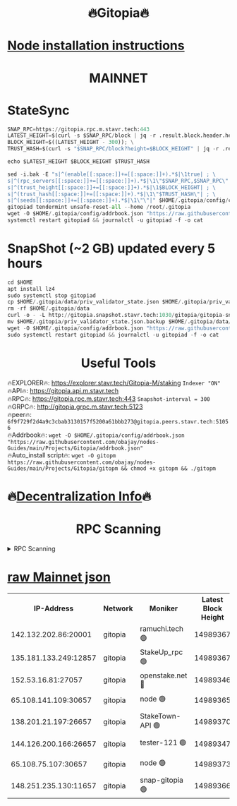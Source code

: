 <h1 align="center"> 🔥Gitopia🔥</h1>

[Node installation instructions](https://github.com/obajay/nodes-Guides/tree/main/Projects/Gitopia)
=

<h1 align="center"> MAINNET</h1>

# StateSync
```python
SNAP_RPC=https://gitopia.rpc.m.stavr.tech:443
LATEST_HEIGHT=$(curl -s $SNAP_RPC/block | jq -r .result.block.header.height); \
BLOCK_HEIGHT=$((LATEST_HEIGHT - 300)); \
TRUST_HASH=$(curl -s "$SNAP_RPC/block?height=$BLOCK_HEIGHT" | jq -r .result.block_id.hash)

echo $LATEST_HEIGHT $BLOCK_HEIGHT $TRUST_HASH

sed -i.bak -E "s|^(enable[[:space:]]+=[[:space:]]+).*$|\1true| ; \
s|^(rpc_servers[[:space:]]+=[[:space:]]+).*$|\1\"$SNAP_RPC,$SNAP_RPC\"| ; \
s|^(trust_height[[:space:]]+=[[:space:]]+).*$|\1$BLOCK_HEIGHT| ; \
s|^(trust_hash[[:space:]]+=[[:space:]]+).*$|\1\"$TRUST_HASH\"| ; \
s|^(seeds[[:space:]]+=[[:space:]]+).*$|\1\"\"|" $HOME/.gitopia/config/config.toml
gitopiad tendermint unsafe-reset-all --home /root/.gitopia
wget -O $HOME/.gitopia/config/addrbook.json "https://raw.githubusercontent.com/obajay/nodes-Guides/main/Projects/Gitopia/addrbook.json"
systemctl restart gitopiad && journalctl -u gitopiad -f -o cat
```
# SnapShot (~2 GB) updated every 5 hours
```python
cd $HOME
apt install lz4
sudo systemctl stop gitopiad
cp $HOME/.gitopia/data/priv_validator_state.json $HOME/.gitopia/priv_validator_state.json.backup
rm -rf $HOME/.gitopia/data
curl -o - -L http://gitopia.snapshot.stavr.tech:1030/gitopia/gitopia-snap.tar.lz4 | lz4 -c -d - | tar -x -C $HOME/.gitopia --strip-components 2
mv $HOME/.gitopia/priv_validator_state.json.backup $HOME/.gitopia/data/priv_validator_state.json
wget -O $HOME/.gitopia/config/addrbook.json "https://raw.githubusercontent.com/obajay/nodes-Guides/main/Projects/Gitopia/addrbook.json"
sudo systemctl restart gitopiad && journalctl -u gitopiad -f -o cat
```
 <h1 align="center"> Useful Tools</h1>

🔥EXPLORER🔥:      https://explorer.stavr.tech/Gitopia-M/staking  `Indexer "ON"` \
🔥API🔥: 			 		 https://gitopia.api.m.stavr.tech \
🔥RPC🔥:           https://gitopia.rpc.m.stavr.tech:443              `Snapshot-interval = 300` \
🔥GRPC🔥:          http://gitopia.grpc.m.stavr.tech:5123 \
🔥peer🔥:					 `6f9f729f2d4a9c3cbab3130157f5200a61bbb273@gitopia.peers.stavr.tech:51056` \
🔥Addrbook🔥:    ```wget -O $HOME/.gitopia/config/addrbook.json "https://raw.githubusercontent.com/obajay/nodes-Guides/main/Projects/Gitopia/addrbook.json"``` \
🔥Auto_install script🔥: ```wget -O gitopm https://raw.githubusercontent.com/obajay/nodes-Guides/main/Projects/Gitopia/gitopm && chmod +x gitopm && ./gitopm```

🔥[Decentralization Info](https://github.com/obajay/StateSync-snapshots/tree/main/Projects/Gitopia/Decentralization)🔥
=

<h1 align="center"> RPC Scanning</h1>

<details>
<summary>RPC Scanning</summary>

<h2 align="center"> We scan nodes in real time every 4 hours. And we provide the final result of RPC endpoints.
We cannot influence the operation of these nodes in any way. </h2>


```python
If Voting Power is higher than 0 --> then the Node is a validator of the network and may be subject to attack and be a potential threat to the chain.
```
```python
We marked such validators with a red symbol
```

</details>

[raw Mainnet json](https://rpc-check.gitopm.stavr.tech/gitopm/rpc-gitopm-result.json)
=

<table><tr><th>IP-Address</th><th>Network</th><th>Moniker</th><th>Latest Block Height</th><th>Earliest Block Height</th><th>Catching Up</th><th>Tx Index</th><th>Voting Power</th><th>Scan Time</th></tr><tr><td>142.132.202.86:20001</td><td>gitopia</td><td>ramuchi.tech 🟢</td><td>14989367</td><td>6548337</td><td>False</td><td>on</td><td>0</td><td>2024-03-08T08:29:16.726280587UTC</td></tr><tr><td>135.181.133.249:12857</td><td>gitopia</td><td>StakeUp_rpc 🟢</td><td>14989367</td><td>8010001</td><td>False</td><td>on</td><td>0</td><td>2024-03-08T08:29:17.036394887UTC</td></tr><tr><td>152.53.16.81:27057</td><td>gitopia</td><td>openstake.net 🔴</td><td>14989346</td><td>10455001</td><td>False</td><td>off</td><td>55956</td><td>2024-03-08T08:28:38.413420734UTC</td></tr><tr><td>65.108.141.109:30657</td><td>gitopia</td><td>node 🟢</td><td>14989365</td><td>12299845</td><td>False</td><td>on</td><td>0</td><td>2024-03-08T08:29:14.223155883UTC</td></tr><tr><td>138.201.21.197:26657</td><td>gitopia</td><td>StakeTown-API 🟢</td><td>14989370</td><td>12733501</td><td>False</td><td>on</td><td>0</td><td>2024-03-08T08:29:21.445097956UTC</td></tr><tr><td>144.126.200.166:26657</td><td>gitopia</td><td>tester-121 🟢</td><td>14989347</td><td>12832814</td><td>False</td><td>off</td><td>0</td><td>2024-03-08T08:28:40.738798262UTC</td></tr><tr><td>65.108.75.107:30657</td><td>gitopia</td><td>node 🟢</td><td>14989373</td><td>14269230</td><td>False</td><td>on</td><td>0</td><td>2024-03-08T08:29:27.854936878UTC</td></tr><tr><td>148.251.235.130:11657</td><td>gitopia</td><td>snap-gitopia 🟢</td><td>14989366</td><td>14941501</td><td>False</td><td>on</td><td>0</td><td>2024-03-08T08:29:14.466278090UTC</td></tr></table>
